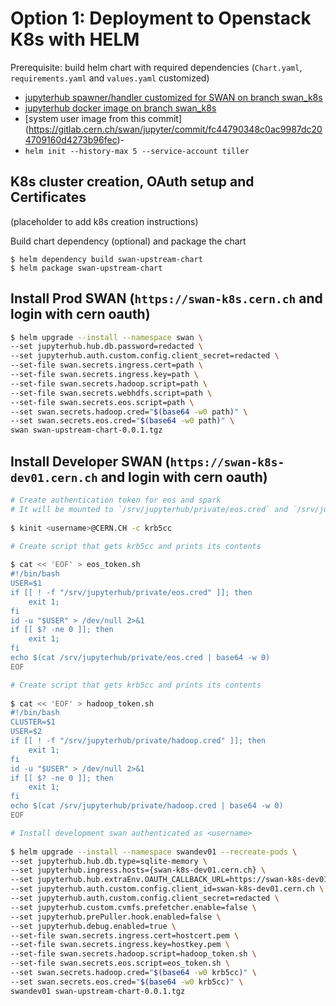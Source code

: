 # Option 1: Deployment to Openstack K8s with HELM

Prerequisite: build helm chart with required dependencies (`Chart.yaml`, `requirements.yaml` and `values.yaml` customized)
- [jupyterhub spawner/handler customized for SWAN on branch swan_k8s](https://gitlab.cern.ch/swan/jupyterhub/tree/swan_k8s)
- [jupyterhub docker image on branch swan_k8s](https://gitlab.cern.ch/swan/docker-images/jupyterhub/tree/swan_k8s)
- [system user image from this commit] (https://gitlab.cern.ch/swan/jupyter/commit/fc44790348c0ac9987dc204709160d4273b96fec)- 
- `helm init --history-max 5 --service-account tiller`

## K8s cluster creation, OAuth setup and Certificates

(placeholder to add k8s creation instructions)

Build chart dependency (optional) and package the chart

```
$ helm dependency build swan-upstream-chart
$ helm package swan-upstream-chart
```

## Install Prod SWAN (`https://swan-k8s.cern.ch` and login with cern oauth)

```bash
$ helm upgrade --install --namespace swan \
--set jupyterhub.hub.db.password=redacted \
--set jupyterhub.auth.custom.config.client_secret=redacted \
--set-file swan.secrets.ingress.cert=path \
--set-file swan.secrets.ingress.key=path \
--set-file swan.secrets.hadoop.script=path \
--set-file swan.secrets.webhdfs.script=path \
--set-file swan.secrets.eos.script=path \
--set swan.secrets.hadoop.cred="$(base64 -w0 path)" \
--set swan.secrets.eos.cred="$(base64 -w0 path)" \
swan swan-upstream-chart-0.0.1.tgz
```

## Install Developer SWAN (`https://swan-k8s-dev01.cern.ch` and login with cern oauth)

```bash
# Create authentication token for eos and spark
# It will be mounted to `/srv/jupyterhub/private/eos.cred` and `/srv/jupyterhub/private/hadoop.cred`
 
$ kinit <username>@CERN.CH -c krb5cc
```
```bash
# Create script that gets krb5cc and prints its contents
 
$ cat << 'EOF' > eos_token.sh
#!/bin/bash
USER=$1
if [[ ! -f "/srv/jupyterhub/private/eos.cred" ]]; then
    exit 1;
fi
id -u "$USER" > /dev/null 2>&1
if [[ $? -ne 0 ]]; then
    exit 1;
fi
echo $(cat /srv/jupyterhub/private/eos.cred | base64 -w 0)
EOF
```
```bash
# Create script that gets krb5cc and prints its contents
 
$ cat << 'EOF' > hadoop_token.sh
#!/bin/bash
CLUSTER=$1
USER=$2
if [[ ! -f "/srv/jupyterhub/private/hadoop.cred" ]]; then
    exit 1;
fi
id -u "$USER" > /dev/null 2>&1
if [[ $? -ne 0 ]]; then
    exit 1;
fi
echo $(cat /srv/jupyterhub/private/hadoop.cred | base64 -w 0)
EOF
```
```bash
# Install development swan authenticated as <username>
 
$ helm upgrade --install --namespace swandev01 --recreate-pods \
--set jupyterhub.hub.db.type=sqlite-memory \
--set jupyterhub.ingress.hosts={swan-k8s-dev01.cern.ch} \
--set jupyterhub.hub.extraEnv.OAUTH_CALLBACK_URL=https://swan-k8s-dev01.cern.ch/hub/oauth_callback \
--set jupyterhub.auth.custom.config.client_id=swan-k8s-dev01.cern.ch \
--set jupyterhub.auth.custom.config.client_secret=redacted \
--set jupyterhub.custom.cvmfs.prefetcher.enable=false \
--set jupyterhub.prePuller.hook.enabled=false \
--set jupyterhub.debug.enabled=true \
--set-file swan.secrets.ingress.cert=hostcert.pem \
--set-file swan.secrets.ingress.key=hostkey.pem \
--set-file swan.secrets.hadoop.script=hadoop_token.sh \
--set-file swan.secrets.eos.script=eos_token.sh \
--set swan.secrets.hadoop.cred="$(base64 -w0 krb5cc)" \
--set swan.secrets.eos.cred="$(base64 -w0 krb5cc)" \
swandev01 swan-upstream-chart-0.0.1.tgz
```
